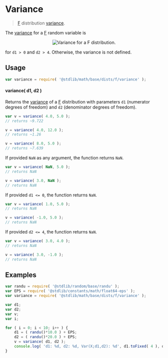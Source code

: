 # Variance

> [F][f-distribution] distribution [variance][variance].

<!-- Section to include introductory text. Make sure to keep an empty line after the intro `section` element and another before the `/section` close. -->

<section class="intro">

The [variance][variance] for a [F][f-distribution] random variable is

<!-- <equation class="equation" label="eq:f_variance" align="center" raw="\operatorname{Var}\left( X \right) = \frac{2\,d_{2}^{2}\,(d_{1}+d_{2}-2)}{d_{1}(d_{2}-2)^{2}(d_{2}-4)}" alt="Variance for a F distribution."> -->

<div class="equation" align="center" data-raw-text="\operatorname{Var}\left( X \right) = \frac{2\,d_{2}^{2}\,(d_{1}+d_{2}-2)}{d_{1}(d_{2}-2)^{2}(d_{2}-4)}" data-equation="eq:f_variance">
    <img src="https://cdn.rawgit.com/stdlib-js/stdlib/6c7e930588674097b03b3201c5d368532bba6c67/lib/node_modules/@stdlib/math/base/dists/f/variance/docs/img/equation_f_variance.svg" alt="Variance for a F distribution.">
    <br>
</div>

<!-- </equation> -->

for `d1 > 0` and `d2 > 4`. Otherwise, the variance is not defined.

</section>

<!-- /.intro -->

<!-- Package usage documentation. -->

<section class="usage">

## Usage

```javascript
var variance = require( '@stdlib/math/base/dists/f/variance' );
```

#### variance( d1, d2 )

Returns the [variance][variance] of a [F][f-distribution] distribution with parameters `d1` (numerator degrees of freedom) and `d2` (denominator degrees of freedom).

```javascript
var v = variance( 4.0, 5.0 );
// returns ~9.722

v = variance( 4.0, 12.0 );
// returns ~1.26

v = variance( 8.0, 5.0 );
// returns ~7.639
```

If provided `NaN` as any argument, the function returns `NaN`.

```javascript
var v = variance( NaN, 5.0 );
// returns NaN

v = variance( 3.0, NaN );
// returns NaN
```

If provided `d1 <= 0`, the function returns `NaN`.

```javascript
var v = variance( 1.0, 5.0 );
// returns NaN

v = variance( -1.0, 5.0 );
// returns NaN
```

If provided `d2 <= 4`, the function returns `NaN`.

```javascript
var v = variance( 3.0, 4.0 );
// returns NaN

v = variance( 3.0, -1.0 );
// returns NaN
```

</section>

<!-- /.usage -->

<!-- Package usage notes. Make sure to keep an empty line after the `section` element and another before the `/section` close. -->

<section class="notes">

</section>

<!-- /.notes -->

<!-- Package usage examples. -->

<section class="examples">

## Examples

<!-- eslint no-undef: "error" -->

```javascript
var randu = require( '@stdlib/random/base/randu' );
var EPS = require( '@stdlib/constants/math/float64-eps' );
var variance = require( '@stdlib/math/base/dists/f/variance' );

var d1;
var d2;
var v;
var i;

for ( i = 0; i < 10; i++ ) {
    d1 = ( randu()*10.0 ) + EPS;
    d2 = ( randu()*20.0 ) + EPS;
    v = variance( d1, d2 );
    console.log( 'd1: %d, d2: %d, Var(X;d1,d2): %d', d1.toFixed( 4 ), d2.toFixed( 4 ), v.toFixed( 4 ) );
}
```

</section>

<!-- /.examples -->

<!-- Section to include cited references. If references are included, add a horizontal rule *before* the section. Make sure to keep an empty line after the `section` element and another before the `/section` close. -->

<section class="references">

</section>

<!-- /.references -->

<!-- Section for all links. Make sure to keep an empty line after the `section` element and another before the `/section` close. -->

<section class="links">

[f-distribution]: https://en.wikipedia.org/wiki/F_distribution

[variance]: https://en.wikipedia.org/wiki/Variance

</section>

<!-- /.links -->
